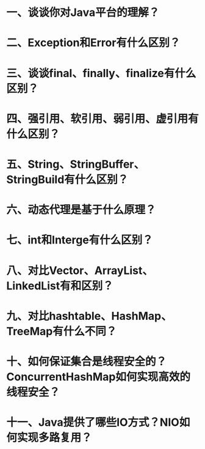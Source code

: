 # 一、谈谈你对Java平台的理解？



# 二、Exception和Error有什么区别？



# 三、谈谈final、finally、finalize有什么区别？



# 四、强引用、软引用、弱引用、虚引用有什么区别？



# 五、String、StringBuffer、StringBuild有什么区别？



# 六、动态代理是基于什么原理？



# 七、int和Interge有什么区别？



# 八、对比Vector、ArrayList、LinkedList有和区别？



# 九、对比hashtable、HashMap、TreeMap有什么不同？



# 十、如何保证集合是线程安全的？ConcurrentHashMap如何实现高效的线程安全？





# 十一、Java提供了哪些IO方式？NIO如何实现多路复用？








